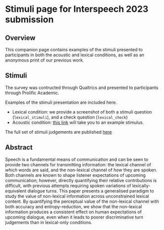 # Stimuli page for Interspeech 2023 submission

## Overview
This companion page contains examples of the stimuli presented to participants in both the acoustic and lexical conditions, as well as an anonymous print of our previous work. 
<!-- 
## Anonymous preprint
We cite our previous work that will appear at EACL in 2023. As such, we provide an anonymnous transcript here (`EACL_print.pdf`)
> _Do dialogue representations align with perception? An empirical study_ -->

## Stimuli 
<!-- We will provide the full set of stimuli from the Switchboard corpus along with the plausibility ratings after double blind review period.  -->

The survey was contructed through Qualtrics and presented to participants through Prolific Academic. 

Examples of the stimuli presentation are included here.
- Lexical condition: we provide a screenshot of both a stimuli question (`lexical_stimuli`), and a check question (`lexical_check`)
- Acoustic condition: [this link](https://edinburghinformatics.eu.qualtrics.com/jfe/form/SV_cBg4zwtjHYAlZB4) will take you to an example stimulus.

The full set of stimuli judgements are published [here](...)

## Abstract
Speech is a fundamental means of communication and can be seen to provide two channels for transmitting information: the lexical channel of *which* words are said, and the non-lexical channel of *how* they are spoken. Both channels are known to shape listener expectations of upcoming communication; however, directly quantifying their relative contributions is difficult, with previous attempts requiring spoken variations of lexically-equivalent dialogue turns. This paper presents a generalised paradigm to study the value of non-lexical information across unconstrained lexical content. By quantifying the perceptual value of the non-lexical channel with both accuracy and entropy-reduction, we show that the non-lexical information produces a consistent effect on human expectations of upcoming dialogue, even when it leads to poorer discriminative turn judgements than in lexical-only conditions.
